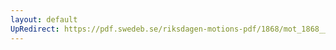 ```yaml
---
layout: default
UpRedirect: https://pdf.swedeb.se/riksdagen-motions-pdf/1868/mot_1868__ak__00251.pdf
---
```


